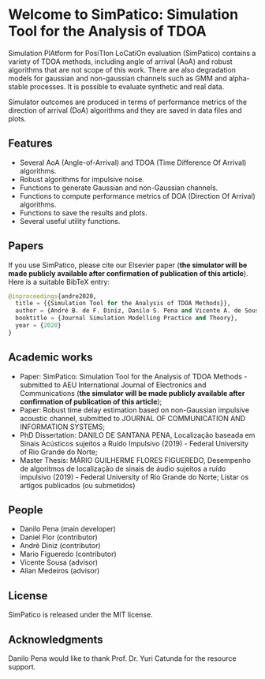 # Welcome to SimPatico: Simulation Tool for the Analysis of TDOA
Simulation PlAtform for PosiTIon LoCatiOn evaluation (SimPatico) contains a variety of TDOA methods, including angle of arrival (AoA) and robust algorithms that are not scope of this work. There are also degradation models for gaussian and non-gaussian channels such as GMM and alpha-stable processes. It is possible to evaluate synthetic and real data.

Simulator outcomes are produced in terms of performance metrics of the direction of arrival (DoA) algorithms and they are saved in data files and plots.

## Features
- Several AoA (Angle-of-Arrival) and TDOA (Time Difference Of Arrival) algorithms.
- Robust algorithms for impulsive noise.
- Functions to generate Gaussian and non-Gaussian channels.
- Functions to compute performance metrics of DOA (Direction Of Arrival) algorithms.
- Functions to save the results and plots.
- Several useful utility functions.

## Papers
If you use SimPatico, please cite our Elsevier paper (**the simulator will be made publicly available after confirmation of publication of this article**). Here is a suitable BibTeX entry:

```python
@inproceedings{andre2020,
  title = {{Simulation Tool for the Analysis of TDOA Methods}},
  author = {André B. de F. Diniz, Danilo S. Pena and Vicente A. de Sousa Jr.}
  booktitle = {Journal Simulation Modelling Practice and Theory},
  year = {2020}
}
```

## Academic works
- Paper: SimPatico: Simulation Tool for the Analysis of TDOA Methods - submitted to AEU International Journal of Electronics and Communications (**the simulator will be made publicly available after confirmation of publication of this article**);
- Paper: Robust time delay estimation based on non-Gaussian impulsive acoustic channel, submitted to JOURNAL OF COMMUNICATION AND INFORMATION SYSTEMS;
- PhD Dissertation: DANILO DE SANTANA PENA, Localização baseada em Sinais Acústicos sujeitos a Ruído Impulsivo (2019) - Federal University of Rio Grande do Norte;
- Master Thesis: MÁRIO GUILHERME FLORES FIGUEREDO, Desempenho de algoritmos de localização de sinais de áudio sujeitos a ruído impulsivo  (2019) - Federal University of Rio Grande do Norte; 
Listar os artigos publicados (ou submetidos)

## People
- Danilo Pena (main developer)
- Daniel Flor (contributor)
- André Diniz (contributor)
- Mario Figueredo (contributor)
- Vicente Sousa (advisor)
- Allan Medeiros (advisor)

## License
SimPatico is released under the MIT license.

## Acknowledgments
Danilo Pena would like to thank Prof. Dr. Yuri Catunda for the resource support.
